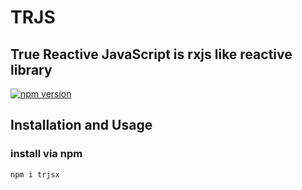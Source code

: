# TRJS

## True Reactive JavaScript is rxjs like reactive library

[![npm version](https://badge.fury.io/js/trjsx.svg)](https://badge.fury.io/js/trjsx)

## Installation and Usage

### install via npm

```shell
npm i trjsx
```